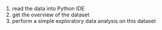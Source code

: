 1. read the data into Python IDE
2. get the overview of the dataset
3. perform a simple exploratory data analysis on this dataset
